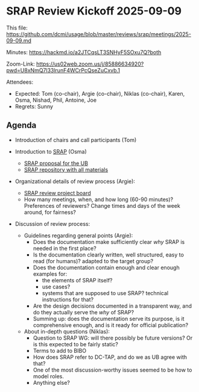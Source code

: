 # SRAP Review Kickoff 2025-09-09

This file: https://github.com/dcmi/usage/blob/master/reviews/srap/meetings/2025-09-09.md

Minutes: https://hackmd.io/a2JTCqsLT3SNHyF5SOxu7Q?both

Zoom-Link: https://us02web.zoom.us/j/85886634920?pwd=U8xNmQ7l33lrunF4WCrPcQseZuCxvb.1 

Attendees:
* Expected: Tom (co-chair), Argie (co-chair), Niklas (co-chair), Karen, Osma, Nishad, Phil, Antoine, Joe
* Regrets: Sunny

## Agenda

- Introduction of chairs and call participants (Tom)
- Introduction to [SRAP](https://dcmi.github.io/dc-srap/srap-profile) (Osma)
  - [SRAP proposal for the UB](https://github.com/dcmi/dc-srap/blob/main/srap-proposal.md)
  -	[SRAP repository with all materials](https://github.com/dcmi/dc-srap)

- Organizational details of review process (Argie):
  - [SRAP review project board](https://github.com/orgs/dcmi/projects/4/views/1?layout_template=board)
  - How many meetings, when, and how long (60-90 minutes)? Preferences of reviewers? Change times and days of the week around, for fairness?

- Discussion of review process:
  - Guidelines regarding general points (Argie):
    - Does the documentation make sufficiently clear *why* SRAP is needed in the first place?
    - Is the documentation clearly written, well structured, easy to read (for humans)? adapted to the target group?
    - Does the documentation contain enough and clear enough examples for:
      - the elements of SRAP itself?
      - use cases?
      - systems that are supposed to use SRAP? technical instructions for that?
    - Are the design decisions documented in a transparent way, and do they actually serve the *why* of SRAP?
    - Summing up: does the documentation serve its purpose, is it comprehensive enough, and is it ready for official publication?
  - About in-depth questions (Niklas):
    - Question to SRAP WG: will there possibly be future versions? Or is this expected to be fairly static?
    - Terms to add to BIBO
    - How does SRAP refer to DC-TAP, and do we as UB agree with that? 
    - One of the most discussion-worthy issues seemed to be how to model roles.
    - Anything else? 
 
